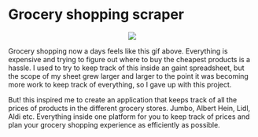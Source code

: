 # Grocery shopping scraper

<p align="center">
    <img src="https://raw.githubusercontent.com/S3-Grocery-Market-Scraper/.github/main/store_funny.gif"></img>
</p>

Grocery shopping now a days feels like this gif above. Everything is expensive and trying to figure out where to buy the cheapest products is a hassle.
I used to try to keep track of this inside an gaint spreadsheet, but the scope of my sheet grew larger and larger to the point it was becoming more work to keep track of everything, so I gave up with this project. 

But! this inspired me to create an application that keeps track of all the prices of products in the different grocery stores. Jumbo, Albert Hein, Lidl, Aldi etc. Everything inside one platform for you to keep track of prices and plan your grocery shopping experience as efficiently as possible.
